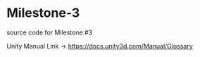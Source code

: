 # Milestone-3
source code for Milestone #3


Unity Manual Link -> https://docs.unity3d.com/Manual/Glossary
